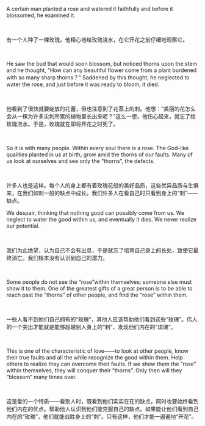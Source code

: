 <p>
	A certain man planted a rose and watered it faithfully and before it blossomed, he examined it.
</p>
<p>
	<br />
</p>
<p>
	有一个人种了一棵玫瑰。他精心地给玫瑰浇水，在它开花之前仔细地观察它。
</p>
<p>
	<br />
</p>
<p>
	He saw the bud that would soon blossom, but noticed thorns upon the stem and he thought, “How can any beautiful flower come from a plant burdened with so many sharp thorns？” Saddened by this thought, he neglected to water the rose, and just before it was ready to bloom, it died.
</p>
<p>
	<br />
</p>
<p>
	他看到了很快就要绽放的花蕾，但也注意到了花茎上的刺。他想：“美丽的花怎么会从一棵为许多尖刺所累的植物里长出来呢？”这么一想，他伤心起来，就忘了给玫瑰浇水。于是，玫瑰就在即将开花之时死了。
</p>
<p>
	<br />
</p>
<p>
	So it is with many people. Within every soul there is a rose. The God-like qualities planted in us at birth, grow amid the thorns of our faults. Many of us look at ourselves and see only the “thorns”, the defects.
</p>
<p>
	<br />
</p>
<p>
	许多人也是这样。每个人的身上都有着玫瑰花般的美好品质，这些优异品质与生俱来，在我们如刺一般的缺点中成长。我们许多人在看自己时只看到身上的“刺”——缺点。
</p>
<p>
	We despair, thinking that nothing good can possibly come from us. We neglect to water the good within us, and eventually it dies. We never realize our potential.
</p>
<p>
	<br />
</p>
<p>
	我们为此绝望，认为自己不会有出息，于是就忘了培育自己身上的长处，致使它最终消亡。我们根本没有认识到自己的潜力。
</p>
<p>
	<br />
</p>
<p>
	Some people do not see the “rose”within themselves; someone else must show it to them. One of the greatest gifts of a great person is to be able to reach past the “thorns” of other people, and find the “rose” within them.
</p>
<p>
	<br />
</p>
<p>
	一些人看不到他们自己拥有的“玫瑰”，其他人应该帮助他们看到这些“玫瑰”。伟人的一个突出才能就是能够超越别人身上的“刺”，发现他们内在的“玫瑰”。
</p>
<p>
	<br />
</p>
<p>
	This is one of the characteristic of love——to look at other people, know their true faults and all the while recognize the good within them. Help others to realize they can overcome their faults. If we show them the “rose” within themselves, they will conquer their “thorns”. Only then will they “blossom” many times over.
</p>
<p>
	<br />
</p>
<p>
	这是爱的一个特质——看别人时，既看到他们实实在在的缺点，同时也要始终看到他们内在的优点。帮助他人认识到他们能克服自己的缺点。如果能让他们看到自己内在的“玫瑰”，他们就能战胜身上的“刺”。只有这样，他们才能一遍遍地“开花”。
</p>
